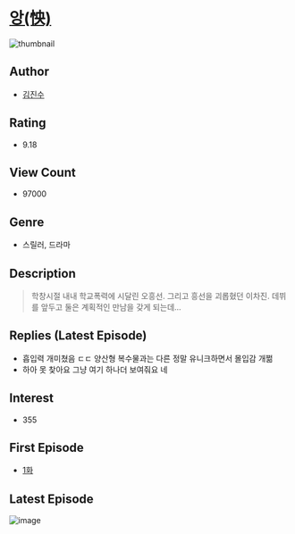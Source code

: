 # [앙(怏)](https://comic.naver.com/bestChallenge/list?titleId=777834)
![thumbnail](https://image-comic.pstatic.net/user_contents_data/challenge_comic/2021/08/04/348546/thumbnail_202x164ef3d9529_df81_412a_ac07_bf4dc0c45d63_00006240.JPEG)

## Author
- [김진수](https://comic.naver.com/artistTitle?id=348546)

## Rating
- 9.18

## View Count
- 97000

## Genre
- 스릴러, 드라마

## Description
> 학창시절 내내 학교폭력에 시달린 오흥선. 그리고 흥선을 괴롭혔던 이차진. 데뷔를 앞두고 둘은 계획적인 만남을 갖게 되는데...

## Replies (Latest Episode)
- 흡입력 개미쳤음 ㄷㄷ 양산형 복수물과는 다른 정말 유니크하면서 몰입감 개쩖
- 하아 못 찾아요 그냥 여기 하나더 보여줘요 네

## Interest
- 355

## First Episode
- [1화](https://comic.naver.com/bestChallenge/detail?titleId=777834&no=1)

## Latest Episode
![image](https://image-comic.pstatic.net/user_contents_data/challenge_comic/2022/03/31/348546/upload_7161627439703144548.jpeg)
